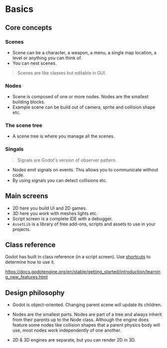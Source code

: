 # Basics

## Core concepts

### Scenes

* Scene can be a character, a weapon, a menu, a single map location, a level or anything you can think of.
* You can nest scenes.

> Scenes are like classes but editable in GUI.

### Nodes

* Scene is composed of one or more nodes. Nodes are the smallest building blocks.
* Example scene can be build out of camera, sprite and collision shape etc.


### The scene tree

* A scene tree is where you manage all the scenes.

### Singals

> Signals are Godot's version of observer pattern.

* Nodes emit signals on events. This allows you to communicate without code.
* By using signals you can detect collisions etc.

## Main screens

* 2D here you build UI and 2D games. 
* 3D here you work with meshes lights etc.
* Script screen is a complete IDE with a debugger.
* `AssetLib` is a library of free add-ons, scripts and assets to use in your projects.

## Class reference 

Godot has built in class reference (in a script screen). Use [shortcuts](SHORTCUTS.md) to determine how to use it.

https://docs.godotengine.org/en/stable/getting_started/introduction/learning_new_features.html


## Design philosophy

* Godot is object-oriented. Changing parent scene will update its children.

* Nodes are the smallest parts. Nodes are part of a tree and always inherit from their parents up to the Node class. Although the engine does feature some nodes like collision shapes that a parent physics body will use, most nodes work independently of one another.

* 2D & 3D engines are separate, but you can render 2D in 3D.
